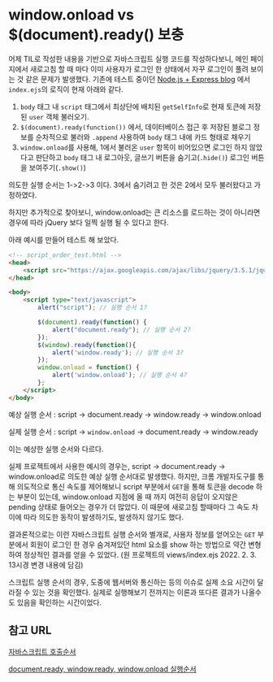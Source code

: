 # window.onload vs $(document).ready() 보충

어제 TIL로 작성한 내용을 기반으로 자바스크립트 실행 코드를 작성하다보니, 메인 페이지에서 새로고침 할 때 마다 이미 사용자가 로그인 한 상태에서 자꾸 로그인이 풀려 보이는 것 같은 문제가 발생했다.
기존에 테스트 중이던 [Node.js + Express blog](https://github.com/Sinclebear/nodejsplus_blog) 에서 `index.ejs`의 로직이 현재 아래와 같다.

1. `body` 태그 내 `script` 태그에서 최상단에 배치된 `getSelfInfo`로 현재 토큰에 저장된 `user` 객체 불러오기.
2. `$(document).ready(function())` 에서, 데이터베이스 접근 후 저장된 블로그 정보를 순차적으로 불러와 `.append` 사용하여 `body` 태그 내에 카드 형태로 채우기
3. `window.onload`를 사용해, 1에서 불러온 `user` 항목이 비어있으면 로그인 하지 않았다고 판단하고 `body` 태그 내 로그아웃, 글쓰기 버튼을 숨기고(`.hide()`) 로그인 버튼을 보여주기(`.show()`)

의도한 실행 순서는 1->2->3 이다. 3에서 숨기려고 한 것은 2에서 모두 불러왔다고 가정하였다.

하지만 추가적으로 찾아보니, window.onload는 큰 리소스를 로드하는 것이 아니라면 경우에 따라 jQuery 보다 일찍 실행 될 수 있다고 한다.

아래 예시를 만들어 테스트 해 보았다.

```html
<!-- script_order_test.html -->
<head>
    <script src="https://ajax.googleapis.com/ajax/libs/jquery/3.5.1/jquery.min.js"></script>
</head>

<body>
    <script type="text/javascript">
        alert("script"); // 실행 순서 1?

        $(document).ready(function() {
            alert("document.ready"); // 실행 순서 2?
        });
        $(window).ready(function(){
            alert('window.ready'); // 실행 순서 3?
        });
        window.onload = function() {
            alert('window.onload'); // 실행 순서 4?
        };
    </script>
</body>
```
예상 실행 순서 : script -> document.ready -> window.ready -> window.onload

실제 실행 순서 : script -> `window.onload` -> document.ready -> window.ready

이는 예상한 실행 순서와 다르다.

실제 프로젝트에서 사용한 예시의 경우는, script -> document.ready -> window.onload로 의도한 예상 실행 순서대로 발생했다. 하지만, 크롬 개발자도구를 통해 의도적으로 통신 속도를 제어해보니 script 부분에서 `GET`을 통해 토큰을 decode 하는 부분이 있는데, window.onload 지점에 올 때 까지 여전히 응답이 오지않은 pending 상태로 들어오는 경우가 더 많았다. 이 때문에 새로고침 할때마다 그 속도 차이에 따라 의도한 동작이 발생하기도, 발생하지 않기도 했다.

결과론적으로는 이런 자바스크립트 실행 순서와 별개로, 사용자 정보를 얻어오는 `GET` 부분에서 회원이 로그인 한 경우 숨겨져있던 html 요소를 show 하는 방법으로 약간 변형하여 정상적인 결과를 얻을 수 있었다. 
(원 프로젝트의 views/index.ejs 2022. 2. 3. 13시경 변경 내용에 담김)

스크립트 실행 순서의 경우, 도중에 웹서버와 통신하는 등의 이슈로 실제 소요 시간이 달라질 수 있는 것을 확인했다. 실제로 실행해보기 전까지는 이론과 또다른 결과가 나올수도 있음을 확인하는 시간이었다.

## 참고 URL
[자바스크립트 호출순서](https://medium.com/gdana/%EC%8A%A4%ED%81%AC%EB%A6%BD%ED%8A%B8-%ED%98%B8%EC%B6%9C%EC%88%9C%EC%84%9C-d51a4349be71)

[document.ready, window.ready, window.onload 실행순서](https://blog.devari.kr/2017/publishing/ready-document-window-onload)